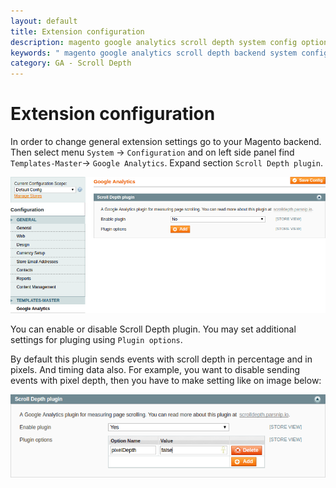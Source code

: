```yaml
---
layout: default
title: Extension configuration
description: magento google analytics scroll depth system config options
keywords: " magento google analytics scroll depth backend system config"
category: GA - Scroll Depth
---
```


# Extension configuration

In order to change general extension settings go to your Magento backend. Then select menu `System` -> `Configuration` and on left side panel find `Templates-Master`-> `Google Analytics`. Expand section `Scroll Depth plugin`.

![Scroll Depth system config options](/images/m1/extensions/ga-plugin-scrolldepth/system-config.png)

You can enable or disable Scroll Depth plugin. You may set additional settings
for pluging using `Plugin options`.

By default this plugin sends events with scroll depth in percentage and in
pixels. And timing data also. For example, you want to disable sending events
with pixel depth, then you have to make setting like on image below:

![Scroll Depth pixel depth disabled](/images/m1/extensions/ga-plugin-scrolldepth/custom-settings.png)
